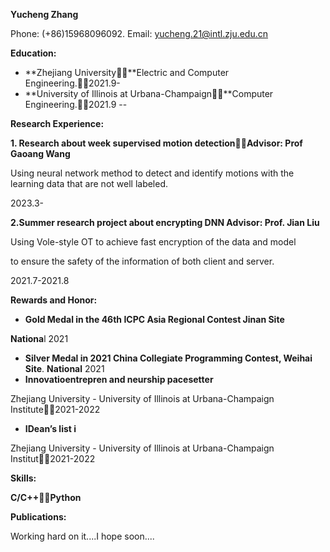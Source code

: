 **Yucheng Zhang**

Phone: (+86)15968096092. Email: yucheng.21@intl.zju.edu.cn

**Education:**

- **Zhejiang University￿￿**Electric and Computer Engineering.￿￿2021.9-
- **University of Illinois at Urbana-Champaign￿￿**Computer Engineering.￿￿2021.9 --

**Research Experience:**

**1. Research about week supervised motion detection￿￿Advisor: Prof Gaoang Wang**

Using neural network method to detect and identify motions with the learning data that are not well labeled.

2023\.3-

**2.Summer research project about encrypting DNN Advisor: Prof. Jian Liu**

Using Vole-style OT to achieve fast encryption of the data and model

to ensure the safety of the information of both client and server.

2021\.7-2021.8

**Rewards and Honor:**

- **Gold Medal in the 46th ICPC Asia Regional Contest Jinan Site**

**Nationa**l 2021

- **Silver Medal in 2021 China Collegiate Programming Contest, Weihai Site**. **National** 2021
- **Innovatioentrepren and neurship pacesetter**

Zhejiang University - University of Illinois at Urbana-Champaign Institute￿￿2021-2022

- **IDean’s list i**

Zhejiang University - University of Illinois at Urbana-Champaign Institut￿￿2021-2022

**Skills:**

**C/C++￿￿Python**

**Publications:**

Working hard on it....I hope soon....
